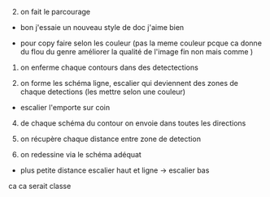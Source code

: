 2) on fait le parcourage

  - bon j'essaie un nouveau style de doc j'aime bien

  - pour copy faire selon les couleur (pas la meme couleur pcque ca donne du flou du genre améliorer la qualité de l'image fin non mais comme )


1) on enferme chaque contours dans des detectections



3) on forme les schéma ligne, escalier qui deviennent des zones de chaque detections (les mettre selon une couleur)

  - escalier l'emporte sur coin

4) de chaque schéma du contour on envoie dans toutes les directions

5) on récupère chaque distance entre zone de detection

6) on redessine via le schéma adéquat 

  - plus petite distance escalier haut et ligne -> escalier bas

ca ca serait classe
























